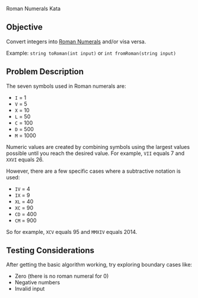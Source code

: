  Roman Numerals Kata

## Objective

Convert integers into [Roman Numerals](http://en.wikipedia.org/wiki/Roman_numerals) and/or visa versa.

Example: `string toRoman(int input)` or `int fromRoman(string input)`

## Problem Description

The seven symbols used in Roman numerals are:

* `I` = 1
* `V` = 5
* `X` = 10
* `L` = 50
* `C` = 100
* `D` = 500
* `M` = 1000

Numeric values are created by combining symbols using the largest values possible
until you reach the desired value.
For example, `VII` equals 7 and `XXVI` equals 26.

However, there are a few specific cases where a subtractive notation is used:

* `IV` = 4
* `IX` = 9
* `XL` = 40
* `XC` = 90
* `CD` = 400
* `CM` = 900

So for example, `XCV` equals 95 and `MMXIV` equals 2014.

## Testing Considerations

After getting the basic algorithm working, try exploring boundary cases like:

* Zero (there is no roman numeral for 0)
* Negative numbers
* Invalid input
